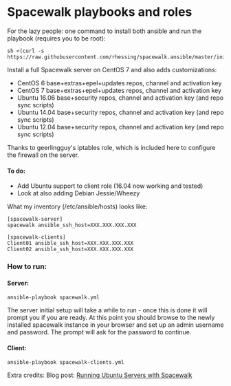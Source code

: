 Spacewalk playbooks and roles
==============

For the lazy people: one command to install both ansible and run the playbook (requires you to be root):
```
sh <(curl -s https://raw.githubusercontent.com/rhessing/spacewalk.ansible/master/init.sh)
```


Install a full Spacewalk server on CentOS 7 and also adds customizations:
- CentOS 6 base+extras+epel+updates repos, channel and activation key 
- CentOS 7 base+extras+epel+updates repos, channel and activation key
- Ubuntu 16.06 base+security repos, channel and activation key (and repo sync scripts)
- Ubuntu 14.04 base+security repos, channel and activation key (and repo sync scripts)
- Ubuntu 12.04 base+security repos, channel and activation key (and repo sync scripts)

Thanks to geerlingguy's iptables role, which is included here to configure the firewall on the server.

#### To do:

- Add Ubuntu support to client role (16.04 now working and tested)
- Look at also adding Debian Jessie/Wheezy

What my inventory (/etc/ansible/hosts) looks like:

```
[spacewalk-server]
spacewalk ansible_ssh_host=XXX.XXX.XXX.XXX

[spacewalk-clients]
Client01 ansible_ssh_host=XXX.XXX.XXX.XXX
Client02 ansible_ssh_host=XXX.XXX.XXX.XXX
```

### How to run:
#### Server:
```
ansible-playbook spacewalk.yml
```

The server initial setup will take a while to run - once this is done it will prompt you if you are ready.
At this point you should browse to the newly installed spacewalk instance in your browser and set up an admin username and password.
The prompt will ask for the password to continue.

#### Client:
```
ansible-playbook spacewalk-clients.yml
```

Extra credits:
Blog post: [Running Ubuntu Servers with Spacewalk](http://www.devops-blog.net/spacewalk/registering-ubuntu-and-debian-servers-with-spacewalk)
